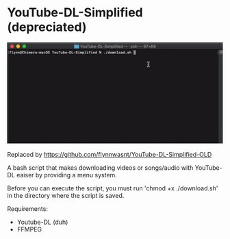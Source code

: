 # YouTube-DL-Simplified (depreciated)
![](example.gif)

Replaced by https://github.com/flynnwasnt/YouTube-DL-Simplified-OLD

A bash script that makes downloading videos or songs/audio with YouTube-DL eaiser by providing a menu system.

Before you can execute the script, you must run 'chmod +x ./download.sh' in the directory where the script is saved.

Requirements:

- Youtube-DL (duh)
- FFMPEG
